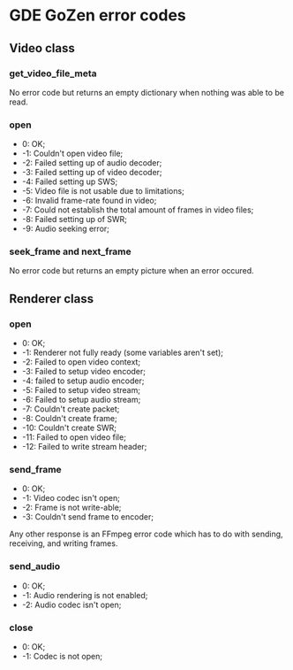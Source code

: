 # GDE GoZen error codes

## Video class

### get_video_file_meta

No error code but returns an empty dictionary when nothing was able to be read.

### open

- 0: OK;
- -1: Couldn't open video file; 
- -2: Failed setting up of audio decoder;
- -3: Failed setting up of video decoder;
- -4: Failed setting up SWS;
- -5: Video file is not usable due to limitations;
- -6: Invalid frame-rate found in video;
- -7: Could not establish the total amount of frames in video files;
- -8: Failed setting up of SWR; 
- -9: Audio seeking error;

### seek_frame and next_frame

No error code but returns an empty picture when an error occured.

## Renderer class

### open

- 0: OK;
- -1: Renderer not fully ready (some variables aren't set);
- -2: Failed to open video context;
- -3: Failed to setup video encoder; 
- -4: failed to setup audio encoder;
- -5: Failed to setup video stream;
- -6: Failed to setup audio stream;
- -7: Couldn't create packet;
- -8: Couldn't create frame;
- -10: Couldn't create SWR;
- -11: Failed to open video file;
- -12: Failed to write stream header;

### send_frame

- 0: OK;
- -1: Video codec isn't open;
- -2: Frame is not write-able;
- -3: Couldn't send frame to encoder; 

Any other response is an FFmpeg error code which has to do with sending, receiving, and writing frames.

### send_audio

- 0: OK;
- -1: Audio rendering is not enabled;
- -2: Audio codec isn't open;

### close

- 0: OK;
- -1: Codec is not open;

